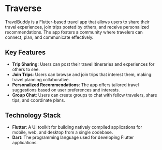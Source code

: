 # Traverse

TravelBuddy is a Flutter-based travel app that allows users to share their travel experiences, join trips posted by others, and receive personalized recommendations. The app fosters a community where travelers can connect, plan, and communicate effectively.

## Key Features

- **Trip Sharing**: Users can post their travel itineraries and experiences for others to see.
- **Join Trips**: Users can browse and join trips that interest them, making travel planning collaborative.
- **Personalized Recommendations**: The app offers tailored travel suggestions based on user preferences and interests.
- **Group Chat**: Users can create groups to chat with fellow travelers, share tips, and coordinate plans.

## Technology Stack

- **Flutter**: A UI toolkit for building natively compiled applications for mobile, web, and desktop from a single codebase.
- **Dart**: The programming language used for developing Flutter applications.
